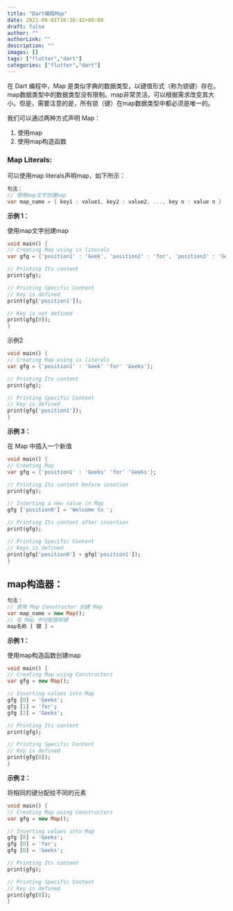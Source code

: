 ```yaml
---
title: "Dart编程Map"
date: 2021-09-01T16:30:42+08:00
draft: false
author: ""
authorLink: ""
description: ""
images: []
tags: ["flutter","dart"]
categories: ["flutter","dart"]
---
```


在 Dart 编程中，Map 是类似字典的数据类型，以键值形式（称为锁键）存在。map数据类型中的数据类型没有限制。map非常灵活，可以根据需求改变其大小。但是，需要注意的是，所有锁（键）在map数据类型中都必须是唯一的。

我们可以通过两种方式声明 Map： 

 

1. 使用map
2. 使用map构造函数

### Map Literals:

可以使用map literals声明map，如下所示： 

```dart
句法： 
// 使用map文字创建map
var map_name = { key1 : value1, key2 : value2, ..., key n : value n }
```

 

**示例 1：** 

 

使用map文字创建map 
 

```dart
void main() {
// Creating Map using is literals
var gfg = {'position1' : 'Geek', 'position2' : 'for', 'position3' : 'Geeks'};

// Printing Its content
print(gfg);

// Printing Specific Content
// Key is defined
print(gfg['position1']);

// Key is not defined
print(gfg[0]);
}

```

示例2
 

```dart
void main() {
// Creating Map using is literals
var gfg = {'position1' : 'Geek' 'for' 'Geeks'};

// Printing Its content
print(gfg);

// Printing Specific Content
// Key is defined
print(gfg['position1']);
}

```

**示例 3：** 

在 Map 中插入一个新值 
  

```dart
void main() {
// Creating Map
var gfg = {'position1' : 'Geeks' 'for' 'Geeks'};

// Printing Its content before insetion
print(gfg);

// Inserting a new value in Map
gfg ['position0'] = 'Welcome to ';

// Printing Its content after insertion
print(gfg);

// Printing Specific Content
// Keys is defined
print(gfg['position0'] + gfg['position1']);
}

```

## map构造器： 

```dart
句法： 
// 使用 Map Constructor 创建 Map
var map_name = new Map();
// 在 Map 中分配值和键
map名称 [ 键 ] = 
```

**示例 1：**

使用map构造函数创建map  

```dart
void main() {
// Creating Map using Constructors
var gfg = new Map();

// Inserting values into Map
gfg [0] = 'Geeks';
gfg [1] = 'for';
gfg [2] = 'Geeks';

// Printing Its content
print(gfg);

// Printing Specific Content
// Key is defined
print(gfg[0]);
}

```

**示例 2：** 

 

将相同的键分配给不同的元素  

```dart
void main() {
// Creating Map using Constructors
var gfg = new Map();

// Inserting values into Map
gfg [0] = 'Geeks';
gfg [0] = 'for';
gfg [0] = 'Geeks';

// Printing Its content
print(gfg);

// Printing Specific Content
// Key is defined
print(gfg[0]);
}

```

